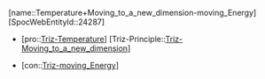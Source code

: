 ﻿---
type: TrizContradiction
aliases:
- Temperature+Moving_to_a_new_dimension-moving_Energy
license: CC BY-SA 4.0
copyright: https://github.com/SpocWeb
IsDeleted: false
IsReadOnly: false
Confidential: public
tags: 
- Triz/Contradiction
---
[name::Temperature+Moving_to_a_new_dimension-moving_Energy]
[SpocWebEntityId::24287]
+ [pro::[Triz-Temperature](tech/Triz/Parameter/Triz-Temperature.md)]
[Triz-Principle::[Triz-Moving_to_a_new_dimension](tech/Triz/Principle/Triz-Moving_to_a_new_dimension.md)]
- [con::[Triz-moving_Energy](tech/Triz/Parameter/Triz-moving_Energy.md)]

